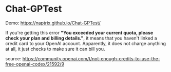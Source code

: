 # Chat-GPTest
Demo: https://naptrix.github.io/Chat-GPTest/

If you're getting this error **"You exceeded your current quota, please check your plan and billing details."**, it means that you haven't linked a credit card to your OpenAI account. 
Apparently, it does not charge anything at all, it just checks to make sure it can bill you. 

source: https://community.openai.com/t/not-enough-credits-to-use-the-free-openai-codex/21592/9
